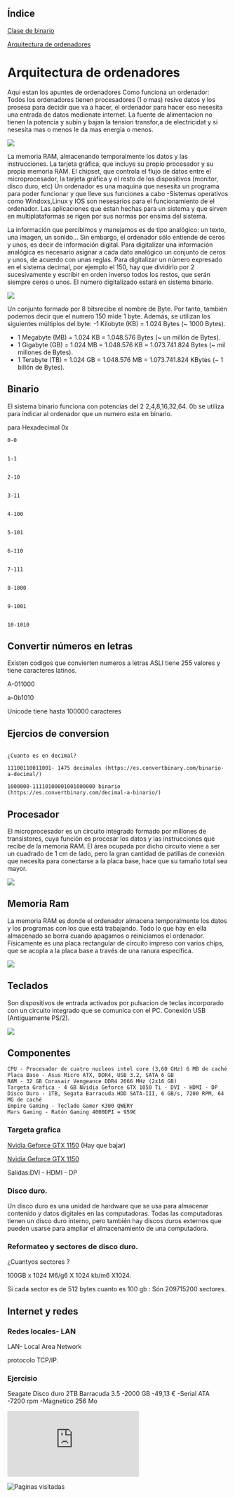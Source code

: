 ## Índice

[Clase de binario](https://github.com/St1v3n3223/1er-Trimestre/blob/main/Arquitectura%20de%20ordenadores.Md#binario)


[Arquitectura de ordenadores](https://github.com/St1v3n3223/1er-Trimestre/blob/main/Arquitectura%20de%20ordenadores.Md)


# Arquitectura de ordenadores
Aqui estan los apuntes de ordenadores
Como funciona un ordenador: Todos los ordenadores tienen procesadores (1 o mas) resive datos y los prosesa para decidir que va a hacer, el ordenador para hacer eso nesesita una entrada de datos medienate internet. La fuente de alimentacion no tienen la potencia y subin y bajan la tension  transfor,a de electricidat y si nesesita mas o menos le da mas energia o menos.

![](https://github.com/St1v3n3223/1er-Trimestre/blob/main/Captura%20de%20pantalla%20de%202021-09-15%2014-02-47.png?raw=true)





La memoria RAM, almacenando temporalmente los datos y las instrucciones.
La tarjeta gráfica, que incluye su propio procesador y su propia memoria RAM. El chipset, que controla el flujo de datos entre el microprocesador, la tarjeta gráfica y el resto de los dispositivos (monitor, disco duro, etc)
Un ordenador es una maquina que nesesita un programa para poder funcionar y que lleve sus funciones a cabo
-Sistemas operativos como Windoxs,Linux y IOS son nesesarios para el funcionamiento de el ordenador.
Las aplicaciones que estan hechas para un sistema y que sirven en multiplataformas se rigen por sus normas por ensima del sistema.


La información que percibimos y manejamos es de tipo analógico: un texto, una imagen, un
sonido… Sin embargo, el ordenador sólo entiende de ceros y unos, es decir de información digital.
Para digitalizar una información analógica es necesario asignar a cada dato analógico un conjunto
de ceros y unos, de acuerdo con unas reglas.
Para digitalizar un número expresado en el sistema decimal, por ejemplo el 150, hay que dividirlo
por 2 sucesivamente y escribir en orden inverso todos los restos, que serán siempre ceros o unos.
El número digitalizado estará en sistema binario.


![](https://github.com/St1v3n3223/1er-Trimestre/blob/main/Captura%20de%20pantalla%20de%202021-09-15%2014-12-22.png?raw=true)




Un conjunto formado por 8 bitsrecibe el nombre de Byte. Por tanto, también podemos decir que
el numero 150 mide 1 byte. Además, se utilizan los siguientes múltiplos del byte:
-1 Kilobyte (KB) = 1.024 Bytes (~ 1000 Bytes).
- 1 Megabyte (MB) = 1.024 KB = 1.048.576 Bytes (~ un millón de Bytes).
- 1 Gigabyte (GB) = 1.024 MB = 1.048.576 KB = 1.073.741.824 Bytes (~ mil millones de Bytes).
- 1 Terabyte (TB) = 1.024 GB = 1.048.576 MB = 1.073.741.824 KBytes (~ 1 billón de Bytes). 


## Binario
El sistema binario funciona con potencias del 2
2,4,8,16,32,64.
0b se utiliza para indicar al ordenador que un numero esta en binario.

para Hexadecimal 0x

```
0-0


1-1      


2-10


3-11


4-100


5-101


6-110


7-111


8-1000


9-1001


10-1010
```

## Convertir números en letras
Existen codigos que convierten numeros a letras
ASLI tiene 255 valores y tiene caracteres latinos.


A-011000


a-0b1010


Unicode tiene hasta 100000 caracteres

## Ejercios de conversion

```

¿Cuanto es en decimal?

11100110011001- 1475 decimales (https://es.convertbinary.com/binario-a-decimal/)

1000000-11110100001001000000 binario (https://es.convertbinary.com/decimal-a-binario/)

```

## Procesador

El microprocesador es un circuito integrado formado por millones de transistores, cuya función
es procesar los datos y las instrucciones que recibe de la memoria RAM. El área ocupada por dicho
circuito viene a ser un cuadrado de 1 cm de lado, pero la gran cantidad de patillas de conexión que
necesita para conectarse a la placa base, hace que su tamaño total sea mayor.


![](https://github.com/St1v3n3223/1er-Trimestre/blob/main/procesador.jpeg?raw=true)

## Memoria Ram

La memoria RAM es donde el ordenador almacena temporalmente los datos y los programas
con los que está trabajando. Todo lo que hay en ella almacenado se borra cuando apagamos o
reiniciamos el ordenador. Físicamente es una placa rectangular de circuito impreso con varios chips,
que se acopla a la placa base a través de una ranura específica.

![](https://github.com/St1v3n3223/1er-Trimestre/blob/main/descarga.jpeg?raw=true)

## Teclados

Son dispositivos de entrada activados por pulsacion de teclas incorporado con un circuito integrado
que se comunica con el PC.
Conexión USB (Antiguamente PS/2).
 
 ![](https://github.com/St1v3n3223/1er-Trimestre/blob/main/Teclados-de-Membrana-1280x720.jpg?raw=true)
 
## Componentes
```
CPU - Procesador de cuatro nucleos intel core (3,60 GHz) 6 MB de caché
Placa Base - Asus Micro ATX, DDR4, USB 3.2, SATA 6 GB
RAM - 32 GB Corasair Vengeance DDR4 2666 MHz (2x16 GB)
Targeta Grafica - 4 GB Nvidia Geforce GTX 1050 Ti - DVI - HDMI - DP
Disco Duro - 1TB, Segata Barracuda HDD SATA-III, 6 GB/s, 7200 RPM, 64 MG de caché
Empire Gaming - Teclado Gamer K300 QWERY
Mars Gaming - Ratón Gaming 4000DPI = 959€
```
### Targeta grafica
[Nvidia Geforce GTX 1150](https://www.xataka.com/analisis/geforce-gtx-1050-analisis-para-jugar-a-1080p-nadie-te-da-mejor-relacion-calidad-precio) (Hay que bajar)

[Nvidia Geforce GTX 1150](https://i.blogs.es/53863a/img_0340/1366_2000.jpg)

Salidas:DVI - HDMI - DP


### Disco duro.

Un disco duro es una unidad de hardware que se usa para almacenar contenido y datos digitales en las computadoras. Todas las computadoras tienen un disco duro interno, pero también hay discos duros externos que pueden usarse para ampliar el almacenamiento de una computadora.

### Reformateo y sectores de disco duro.

¿Cuantyos sectores ?

100GB x 1024 M6/g6 X 1024 kb/m6 X1024.

Si cada sector es de 512 bytes cuanto es 100 gb : Són 209715200 sectores.


## Internet y redes

### Redes locales- LAN
LAN- Local Area Network

protocolo  TCP/IP.

### Ejercisio
 
Seagate Disco duro 2TB Barracuda 3.5 
-2000 GB
-49,13 €
-Serial ATA
-7200 rpm
-Magnetico
256 Mo

![Paginas visitadas](https://www.seagate.com/www-content/datasheets/pdfs/3-5-barracudaDS1900-11-1806LA-es_LA.pdf)

![Paginas visitadas](https://www.amazon.es/Seagate-barracuda-desktop-3-5in-ST2000DM008/dp/B075QJTBVT/ref=asc_df_B075QJTBVT/?tag=googshopes-21&linkCode=df0&hvadid=298157711440&hvpos=&hvnetw=g&hvrand=3664834477077490621&hvpone=&hvptwo=&hvqmt=&hvdev=c&hvdvcmdl=&hvlocint=&hvlocphy=1005427&hvtargid=pla-721841429415&psc=1)
